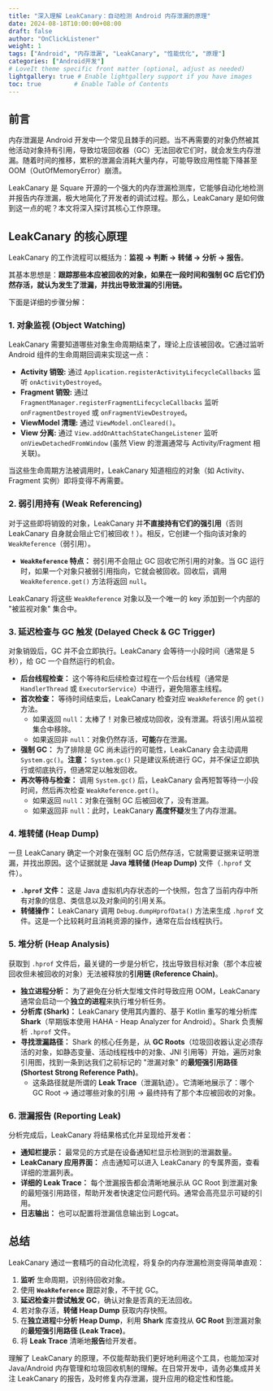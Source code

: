 ```yaml
---
title: "深入理解 LeakCanary：自动检测 Android 内存泄漏的原理"
date: 2024-08-18T10:00:00+08:00
draft: false
author: "OnClickListener"
weight: 1
tags: ["Android", "内存泄漏", "LeakCanary", "性能优化", "原理"]
categories: ["Android开发"]
# LoveIt theme specific front matter (optional, adjust as needed)
lightgallery: true # Enable lightgallery support if you have images
toc: true         # Enable Table of Contents
---
```


## 前言

内存泄漏是 Android 开发中一个常见且棘手的问题。当不再需要的对象仍然被其他活动对象持有引用，导致垃圾回收器（GC）无法回收它们时，就会发生内存泄漏。随着时间的推移，累积的泄漏会消耗大量内存，可能导致应用性能下降甚至 OOM（OutOfMemoryError）崩溃。

LeakCanary 是 Square 开源的一个强大的内存泄漏检测库，它能够自动化地检测并报告内存泄漏，极大地简化了开发者的调试过程。那么，LeakCanary 是如何做到这一点的呢？本文将深入探讨其核心工作原理。

## LeakCanary 的核心原理

LeakCanary 的工作流程可以概括为：**监视 -> 判断 -> 转储 -> 分析 -> 报告**。

其基本思想是：**跟踪那些本应被回收的对象，如果在一段时间和强制 GC 后它们仍然存活，就认为发生了泄漏，并找出导致泄漏的引用链。**

下面是详细的步骤分解：

### 1. 对象监视 (Object Watching)

LeakCanary 需要知道哪些对象生命周期结束了，理论上应该被回收。它通过监听 Android 组件的生命周期回调来实现这一点：

*   **Activity 销毁:** 通过 `Application.registerActivityLifecycleCallbacks` 监听 `onActivityDestroyed`。
*   **Fragment 销毁:** 通过 `FragmentManager.registerFragmentLifecycleCallbacks` 监听 `onFragmentDestroyed` 或 `onFragmentViewDestroyed`。
*   **ViewModel 清理:** 通过 `ViewModel.onCleared()`。
*   **View 分离:** 通过 `View.addOnAttachStateChangeListener` 监听 `onViewDetachedFromWindow` (虽然 View 的泄漏通常与 Activity/Fragment 相关联)。

当这些生命周期方法被调用时，LeakCanary 知道相应的对象（如 Activity、Fragment 实例）即将变得不再需要。

### 2. 弱引用持有 (Weak Referencing)

对于这些即将销毁的对象，LeakCanary 并**不直接持有它们的强引用**（否则 LeakCanary 自身就会阻止它们被回收！）。相反，它创建一个指向该对象的 `WeakReference`（弱引用）。

*   **`WeakReference` 特点：** 弱引用不会阻止 GC 回收它所引用的对象。当 GC 运行时，如果一个对象只被弱引用指向，它就会被回收。回收后，调用 `WeakReference.get()` 方法将返回 `null`。

LeakCanary 将这些 `WeakReference` 对象以及一个唯一的 key 添加到一个内部的 "被监视对象" 集合中。

### 3. 延迟检查与 GC 触发 (Delayed Check & GC Trigger)

对象销毁后，GC 并不会立即执行。LeakCanary 会等待一小段时间（通常是 5 秒），给 GC 一个自然运行的机会。

*   **后台线程检查：** 这个等待和后续检查过程在一个后台线程（通常是 `HandlerThread` 或 `ExecutorService`）中进行，避免阻塞主线程。
*   **首次检查：** 等待时间结束后，LeakCanary 检查对应 `WeakReference` 的 `get()` 方法。
    *   如果返回 `null`：太棒了！对象已被成功回收，没有泄漏。将该引用从监视集合中移除。
    *   如果返回非 `null`：对象仍然存活，**可能**存在泄漏。
*   **强制 GC：** 为了排除是 GC 尚未运行的可能性，LeakCanary 会主动调用 `System.gc()`。**注意：** `System.gc()` 只是建议系统进行 GC，并不保证立即执行或彻底执行，但通常足以触发回收。
*   **再次等待与检查：** 调用 `System.gc()` 后，LeakCanary 会再短暂等待一小段时间，然后再次检查 `WeakReference.get()`。
    *   如果返回 `null`：对象在强制 GC 后被回收了，没有泄漏。
    *   如果返回非 `null`：此时，LeakCanary **高度怀疑**发生了内存泄漏。

### 4. 堆转储 (Heap Dump)

一旦 LeakCanary 确定一个对象在强制 GC 后仍然存活，它就需要证据来证明泄漏，并找出原因。这个证据就是 **Java 堆转储 (Heap Dump)** 文件（`.hprof` 文件）。

*   **`.hprof` 文件：** 这是 Java 虚拟机内存状态的一个快照，包含了当前内存中所有对象的信息、类信息以及对象间的引用关系。
*   **转储操作：** LeakCanary 调用 `Debug.dumpHprofData()` 方法来生成 `.hprof` 文件。这是一个比较耗时且消耗资源的操作，通常在后台线程执行。

### 5. 堆分析 (Heap Analysis)

获取到 `.hprof` 文件后，最关键的一步是分析它，找出导致目标对象（那个本应被回收但未被回收的对象）无法被释放的**引用链 (Reference Chain)**。

*   **独立进程分析：** 为了避免在分析大型堆文件时导致应用 OOM，LeakCanary 通常会启动一个**独立的进程**来执行堆分析任务。
*   **分析库 (Shark)：** LeakCanary 使用其内置的、基于 Kotlin 重写的堆分析库 **Shark**（早期版本使用 HAHA - Heap Analyzer for Android）。Shark 负责解析 `.hprof` 文件。
*   **寻找泄漏路径：** Shark 的核心任务是，从 **GC Roots**（垃圾回收器认定必须存活的对象，如静态变量、活动线程栈中的对象、JNI 引用等）开始，遍历对象引用图，找到一条到达我们之前标记的 "泄漏对象" 的**最短强引用路径 (Shortest Strong Reference Path)**。
    *   这条路径就是所谓的 **Leak Trace**（泄漏轨迹）。它清晰地展示了：哪个 GC Root -> 通过哪些对象的引用 -> 最终持有了那个本应被回收的对象。

### 6. 泄漏报告 (Reporting Leak)

分析完成后，LeakCanary 将结果格式化并呈现给开发者：

*   **通知栏提示：** 最常见的方式是在设备通知栏显示检测到的泄漏数量。
*   **LeakCanary 应用界面：** 点击通知可以进入 LeakCanary 的专属界面，查看详细的泄漏列表。
*   **详细的 Leak Trace：** 每个泄漏报告都会清晰地展示从 GC Root 到泄漏对象的最短强引用路径，帮助开发者快速定位问题代码。通常会高亮显示可疑的引用。
*   **日志输出：** 也可以配置将泄漏信息输出到 Logcat。

## 总结

LeakCanary 通过一套精巧的自动化流程，将复杂的内存泄漏检测变得简单直观：

1.  **监听** 生命周期，识别待回收对象。
2.  使用 **`WeakReference`** 跟踪对象，不干扰 GC。
3.  **延迟检查**并**尝试触发 GC**，确认对象是否真的无法回收。
4.  若对象存活，**转储 Heap Dump** 获取内存快照。
5.  在**独立进程**中**分析 Heap Dump**，利用 **Shark** 库查找从 **GC Root** 到泄漏对象的**最短强引用路径 (Leak Trace)**。
6.  将 **Leak Trace** 清晰地**报告**给开发者。

理解了 LeakCanary 的原理，不仅能帮助我们更好地利用这个工具，也能加深对 Java/Android 内存管理和垃圾回收机制的理解。在日常开发中，请务必集成并关注 LeakCanary 的报告，及时修复内存泄漏，提升应用的稳定性和性能。
